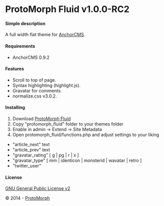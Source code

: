 ProtoMorph Fluid v1.0.0-RC2
======================

#### Simple description

A full width flat theme for [AnchorCMS][2].

#### Requirements

- AnchorCMS 0.9.2

#### Features

- Scroll to top of page.
- Syntax highlighting (highlight.js).
- Gravatar for comments.
- normalize.css v3.0.2.

#### Installing

1. Download [ProtoMorph Fluid][4]
2. Copy "protomorph_fluid" folder to your themes folder
3. Enable in admin -> Extend -> Site Metadata
4. Open protomorph_fluid/functions.php and adjust settings to your liking
 - "article_next" text
 - "article_prev" text
 - "gravatar_rating" [ g | pg | r | x ]
 - "gravatar_type" [ mm | identicon | monsterid | wavatar | retro ]
 - "twitter_user"

#### License

[GNU General Public License v2][3]

© 2014 - [ProtoMorph][1]

[1]: http://protomorph.cf/
[2]: http://anchorcms.com/
[3]: http://opensource.org/licenses/GPL-2.0
[4]: https://github.com/protomorph/anchor-protomorph_fluid/archive/master.zip
